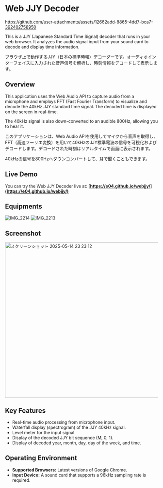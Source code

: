 # Web JJY Decoder

https://github.com/user-attachments/assets/12662add-8865-4dd7-bca7-392402758950

This is a JJY (Japanese Standard Time Signal) decoder that runs in your web browser. It analyzes the audio signal input from your sound card to decode and display time information.

ブラウザ上で動作するJJY（日本の標準時報）デコーダーです。オーディオインターフェイスに入力された音声信号を解析し、時刻情報をデコードして表示します。

## Overview

This application uses the Web Audio API to capture audio from a microphone and employs FFT (Fast Fourier Transform) to visualize and decode the 40kHz JJY standard time signal. The decoded time is displayed on the screen in real-time.

The 40kHz signal is also down-converted to an audible 800Hz, allowing you to hear it.

このアプリケーションは、Web Audio APIを使用してマイクから音声を取得し、FFT（高速フーリエ変換）を用いて40kHzのJJY標準電波の信号を可視化およびデコードします。デコードされた時刻はリアルタイムで画面に表示されます。

40kHzの信号を800Hzへダウンコンバートして、耳で聞くこともできます。

## Live Demo

You can try the Web JJY Decoder live at: **[https://e04.github.io/webjjy/](https://e04.github.io/webjjy/)**

## Equipments

![IMG_2214](https://github.com/user-attachments/assets/8cc89aa6-4b04-4bec-8e76-b705bca21f15)
![IMG_2213](https://github.com/user-attachments/assets/d3d33805-c677-4d3d-a51a-a6ee7ba21f9c)

## Screenshot

<img width="512" alt="スクリーンショット 2025-05-14 23 23 12" src="https://github.com/user-attachments/assets/e29a22ae-8d41-4854-bc55-0fa463d7d22e" />

## Key Features

  * Real-time audio processing from microphone input.
  * Waterfall display (spectrogram) of the JJY 40kHz signal.
  * Level meter for the input signal.
  * Display of the decoded JJY bit sequence (M, 0, 1).
  * Display of decoded year, month, day, day of the week, and time.

## Operating Environment

  * **Supported Browsers:** Latest versions of Google Chrome.
  * **Input Device:** A sound card that supports a 96kHz sampling rate is required.
